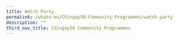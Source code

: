 ```yaml
---
title: Watch Party
permalink: /whats-on/Chingay50-Community-Programmes/watch-party
description: ""
third_nav_title: Chingay50 Community Programmes
---
```

